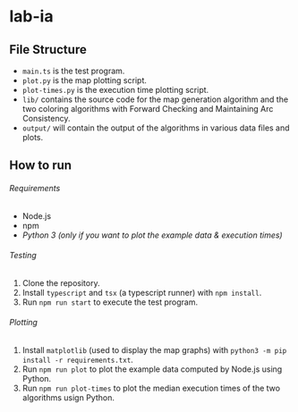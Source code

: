 # lab-ia

## File Structure

- `main.ts` is the test program.
- `plot.py` is the map plotting script.
- `plot-times.py` is the execution time plotting script.
- `lib/` contains the source code for the map generation algorithm and the two coloring algorithms with Forward Checking and Maintaining Arc Consistency.
- `output/` will contain the output of the algorithms in various data files and plots.

## How to run

###### Requirements

- Node.js
- npm
- *Python 3 (only if you want to plot the example data & execution times)*

###### Testing

1. Clone the repository.
1. Install `typescript` and `tsx` (a typescript runner) with `npm install`.
1. Run `npm run start` to execute the test program.

###### Plotting

1. Install `matplotlib` (used to display the map graphs) with `python3 -m pip install -r requirements.txt`.
1. Run `npm run plot` to plot the example data computed by Node.js using Python.
1. Run `npm run plot-times` to plot the median execution times of the two algorithms usign Python.
